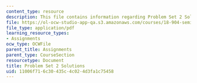 ```yaml
---
content_type: resource
description: This file contains information regarding Problem Set 2 Solutions
file: https://ol-ocw-studio-app-qa.s3.amazonaws.com/courses/18-904-seminar-in-topology-spring-2011/11006f716c30435c4c024d3fa1c75458_MIT18_904S11_solns2.pdf
file_type: application/pdf
learning_resource_types:
- Assignments
ocw_type: OCWFile
parent_title: Assignments
parent_type: CourseSection
resourcetype: Document
title: Problem Set 2 Solutions
uid: 11006f71-6c30-435c-4c02-4d3fa1c75458
---
```

